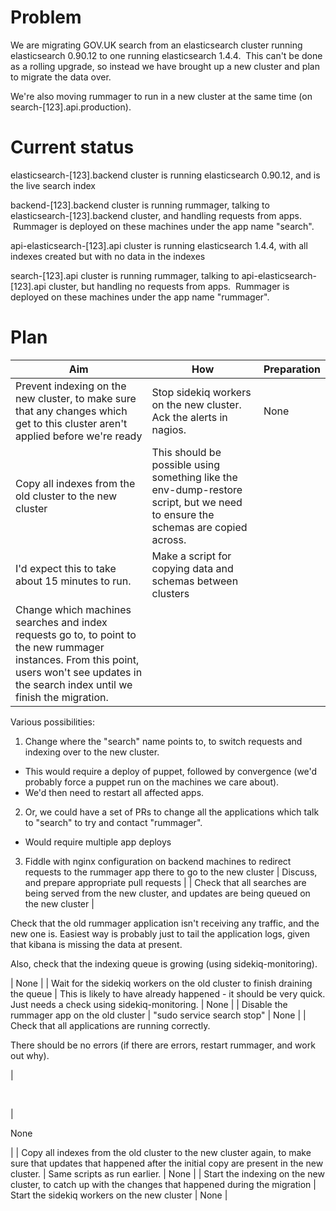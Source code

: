 # Problem

We are migrating GOV.UK search from an elasticsearch cluster running elasticsearch 0.90.12 to one running elasticsearch 1.4.4. &nbsp;This can't be done as a rolling upgrade, so instead we have brought up a new cluster and plan to migrate the data over.

We're also moving rummager to run in a new cluster at the same time (on search-[123].api.production).

# Current status

elasticsearch-[123].backend cluster is running elasticsearch 0.90.12, and is the live search index

backend-[123].backend cluster is running rummager, talking to elasticsearch-[123].backend cluster, and handling requests from apps. &nbsp;Rummager is deployed on these machines under the app name "search".

api-elasticsearch-[123].api cluster is running elasticsearch 1.4.4, with all indexes created but with no data in the indexes

search-[123].api cluster is running rummager, talking to api-elasticsearch-[123].api cluster, but handling no requests from apps. &nbsp;Rummager is deployed on these machines under the app name "rummager".

# Plan

| Aim | How | Preparation |
| --- | --- | --- |
| Prevent indexing on the new cluster, to make sure that any changes which get to this cluster aren't applied before we're ready | Stop sidekiq workers on the new cluster. Ack the alerts in nagios. | None |
| Copy all indexes from the old cluster to the new cluster | This should be possible using something like the env-dump-restore script, but we need to ensure the schemas are copied across.  
I'd expect this to take about 15 minutes to run. | Make a script for copying data and schemas between clusters |
| Change which machines searches and index requests go to, to point to the new rummager instances. From this point, users won't see updates in the search index until we finish the migration. | 

Various possibilities:

1. Change where the "search" name points to, to switch requests and indexing over to the new cluster.
  - This would require a deploy of puppet, followed by convergence (we'd probably force a puppet run on the machines we care about).
  - We'd then need to restart all affected apps.
2. Or, we could have a set of PRs to change all the applications which talk to "search" to try and contact "rummager".
  - Would require multiple app deploys
3. Fiddle with nginx configuration on backend machines to redirect requests to the rummager app there to go to the new cluster
 | Discuss, and prepare appropriate pull requests |
| Check that all searches are being served from the new cluster, and updates are being queued on the new cluster | 

Check that the old rummager application isn't receiving any traffic, and the new one is. Easiest way is probably just to tail the application logs, given that kibana is missing the data at present.

Also, check that the indexing queue is growing (using sidekiq-monitoring).

 | None |
| Wait for the sidekiq workers on the old cluster to finish draining the queue | This is likely to have already happened - it should be very quick. Just needs a check using sidekiq-monitoring. | None |
| Disable the rummager app on the old cluster | "sudo service search stop" | None |
| Check that all applications are running correctly.

There should be no errors (if there are errors, restart rummager, and work out why).

 | 

&nbsp;

 | 

None

 |
| Copy all indexes from the old cluster to the new cluster again, to make sure that updates that happened after the initial copy are present in the new cluster. | Same scripts as run earlier. | None |
| Start the indexing on the new cluster, to catch up with the changes that happened during the migration | Start the sidekiq workers on the new cluster | None |

